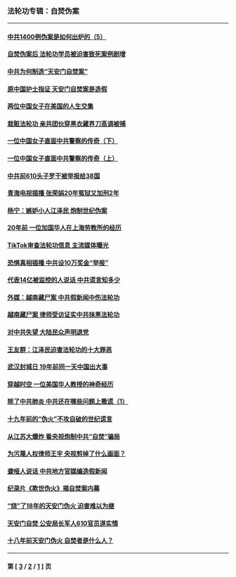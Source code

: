 ### 法轮功专辑：自焚伪案
---
#### [中共1400例伪案是如何出炉的（5）](../../pages/nf5562/n13226831.md?01230430) 
#### [自焚伪案后 法轮功学员被迫害致死案例剧增](../../pages/nf5562/n13190600.md?01230430) 
#### [中共为何制造“天安门自焚案”](../../pages/nf5562/n13183270.md?01230430) 
#### [原中国护士指证 天安门自焚案是造假](../../pages/nf5562/n13172289.md?01230430) 
#### [两位中国女子在美国的人生交集](../../pages/nf5562/n13156138.md?01230430) 
#### [栽赃法轮功 亲共团伙穿黑衣藏界刀高调被捕](../../pages/nf5562/n13073780.md?01230430) 
#### [一位中国女子直面中共警察的传奇（下）](../../pages/nf5562/n12989706.md?01230430) 
#### [一位中国女子直面中共警察的传奇（上）](../../pages/nf5562/n12985072.md?01230430) 
#### [中共前610头子罗干被举报给38国](../../pages/nf5562/n12975419.md?01230430) 
#### [青海电视插播 张荣娟20年冤狱又加刑2年](../../pages/nf5562/n12738166.md?01230430) 
#### [杨宁：嫉妒小人江泽民 炮制世纪伪案](../../pages/nf5562/n12724108.md?01230430) 
#### [20年前 一位加国华人在上海劳教所的经历](../../pages/nf5562/n12707932.md?01230430) 
#### [TikTok审查法轮功信息 主流媒体曝光](../../pages/nf5562/n12362336.md?01230430) 
#### [恐惧真相插播 中共设10万奖金“举报”](../../pages/nf5562/n12306396.md?01230430) 
#### [代表14亿被监控的人说话 中共谎言知多少](../../pages/nf5562/n12297484.md?01230430) 
#### [外媒：越南藏尸案 中共假新闻中伤法轮功](../../pages/nf5562/n12264411.md?01230430) 
#### [越南藏尸案 律师受访证实中共抹黑法轮功](../../pages/nf5562/n12261878.md?01230430) 
#### [对中共失望 大陆民众声明退党](../../pages/nf5562/n12187315.md?01230430) 
#### [王友群：江泽民迫害法轮功的十大罪恶](../../pages/nf5562/n12169074.md?01230430) 
#### [武汉封城日 19年前同一天中国出大事](../../pages/nf5562/n12150901.md?01230430) 
#### [穿越时空  一位美国华人教授的神奇经历](../../pages/nf5562/n12097460.md?01230430) 
#### [除了中共肺炎 中共还在哪些问题上撒谎（1）](../../pages/nf5562/n11955770.md?01230430) 
#### [十九年前的“伪火”不攻自破的世纪谎言](../../pages/nf5562/n11813238.md?01230430) 
#### [从江苏大爆炸 看央视炮制中共“自焚”骗局](../../pages/nf5562/n11140275.md?01230430) 
#### [为污蔑人权律师王宇 央视剪掉了什么画面？](../../pages/nf5562/n11130142.md?01230430) 
#### [聋哑人说话 中共地方官媒编造假新闻](../../pages/nf5562/n11006067.md?01230430) 
#### [纪录片《欺世伪火》揭自焚案内幕](../../pages/nf5562/n11002664.md?01230430) 
#### [“烧”了18年的天安门伪火 迫害难以为继](../../pages/nf5562/n10996660.md?01230430) 
#### [天安门自焚 公安局长军人610官员道实情](../../pages/nf5562/n10997098.md?01230430) 
#### [十八年前天安门伪火 自焚者是什么人？](../../pages/nf5562/n10996556.md?01230430) 

---
#### 第 [ [3](./3.md?01230430) / [2](./2.md?01230430) / [1](./1.md?01230430) ] 页

